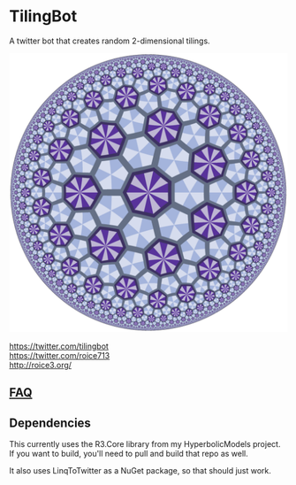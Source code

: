 # TilingBot

A twitter bot that creates random 2-dimensional tilings.

![alt text](https://raw.githubusercontent.com/roice3/TilingBot/master/73-110.png)

https://twitter.com/tilingbot  
https://twitter.com/roice713  
http://roice3.org/

## [FAQ](https://raw.githubusercontent.com/roice3/TilingBot/master/FAQ.md)

## Dependencies

This currently uses the R3.Core library from my HyperbolicModels project. If you want to build, you'll need to pull and build that repo as well.

It also uses LinqToTwitter as a NuGet package, so that should just work.